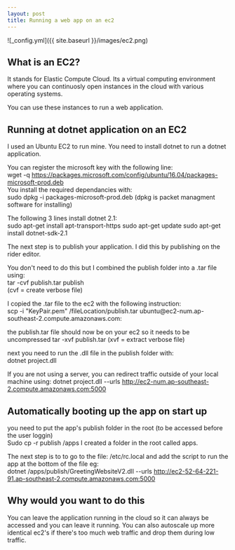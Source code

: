 ```yaml
---
layout: post
title: Running a web app on an ec2
---
```

![_config.yml]({{ site.baseurl }}/images/ec2.png)

## What is an EC2?
It stands for Elastic Compute Cloud.  Its a virtual computing environment where you can continuosly open instances 
in the cloud with various operating systems.

You can use these instances to run a web application.

## Running at dotnet application on an EC2
I used an Ubuntu EC2 to run mine.
You need to install dotnet to run a dotnet application.

You can register the microsoft key with the following line:  
wget -q https://packages.microsoft.com/config/ubuntu/16.04/packages-microsoft-prod.deb  
You install the required dependancies with:  
sudo dpkg -i packages-microsoft-prod.deb
(dpkg is packet managment software for installing)

The following 3 lines install dotnet 2.1:  
sudo apt-get install apt-transport-https 
sudo apt-get update 
sudo apt-get install dotnet-sdk-2.1 


The next step is to publish your application.  I did this by publishing on the rider editor.

You don't need to do this but I combined the publish folder into a .tar file using:  
tar -cvf publish.tar publish  
(cvf = create verbose file)  

I copied the .tar file to the ec2 with the following instruction:  
scp -i "KeyPair.pem" /fileLocation/publish.tar ubuntu@ec2-num.ap-
southeast-2.compute.amazonaws.com:

the publish.tar file should now be on your ec2 so it needs to be uncompressed 
tar -xvf publish.tar 
(xvf = extract verbose file)

next you need to run the .dll file in the publish folder with:  
dotnet project.dll 

If you are not using a server, you can redirect traffic outside of your local machine using:
dotnet project.dll --urls http://ec2-num.ap-southeast-2.compute.amazonaws.com:5000

## Automatically booting up the app on start up
you need to put the app's publish folder in the root (to be accessed before the user loggin)  
Sudo cp -r publish /apps 
I created a folder in the root called apps.  

The next step is to to go to the file:  /etc/rc.local
and add the script to run the app at the bottom of the file eg:  
dotnet /apps/publish/GreetingWebsiteV2.dll --urls http://ec2-52-64-221-91.ap-southeast-2.compute.amazonaws.com:5000
## Why would you want to do this
You can leave the application running in the cloud so it can always be accessed and you can leave it running.
You can also autoscale up more identical ec2's if there's too much web traffic and drop them during low traffic.
